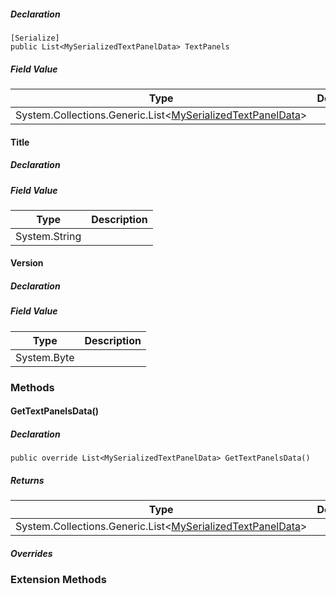 
##### Declaration

```
[Serialize]
public List<MySerializedTextPanelData> TextPanels
```

##### Field Value

| Type | Description |
| --- | --- |
| System.Collections.Generic.List<[MySerializedTextPanelData](https://keensoftwarehouse.github.io/SpaceEngineersModAPI/api/VRage.Game.ObjectBuilders.MySerializedTextPanelData.html)\> |     |

#### Title

##### Declaration

##### Field Value

| Type | Description |
| --- | --- |
| System.String |     |

#### Version

##### Declaration

##### Field Value

| Type | Description |
| --- | --- |
| System.Byte |     |

### Methods

#### GetTextPanelsData()

##### Declaration

```
public override List<MySerializedTextPanelData> GetTextPanelsData()
```

##### Returns

| Type | Description |
| --- | --- |
| System.Collections.Generic.List<[MySerializedTextPanelData](https://keensoftwarehouse.github.io/SpaceEngineersModAPI/api/VRage.Game.ObjectBuilders.MySerializedTextPanelData.html)\> |     |

##### Overrides

### Extension Methods